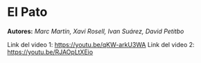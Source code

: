 El Pato
==============
**Autores:** *Marc Martin, Xavi Rosell, Ivan Suárez, David Petitbo*

Link del video 1: https://youtu.be/qKW-arkU3WA
Link del video 2: https://youtu.be/RJAOpLtXEio

